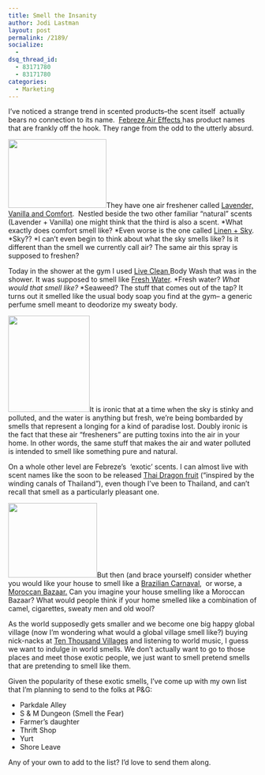 ```yaml
---
title: Smell the Insanity
author: Jodi Lastman
layout: post
permalink: /2189/
socialize:
  - 
dsq_thread_id:
  - 83171780
  - 83171780
categories:
  - Marketing
---
```

I&#8217;ve noticed a strange trend in scented products&#8211;the scent itself  actually bears no connection to its name.  [Febreze Air Effects ][1]has product names that are frankly off the hook. They range from the odd to the utterly absurd.

<a rel="attachment wp-att-2196" href="http://hypenotic.com/branding/2189/2189/attachment/screen-shot-2010-04-06-at-4-51-59-pm"><img class="alignleft size-full wp-image-2196" title="Screen shot 2010-04-06 at 4.51.59 PM" src="http://hypenotic.com/wordpress/wp-content/uploads/2010/04/Screen-shot-2010-04-06-at-4.51.59-PM.png" alt="" width="199" height="139" /></a>They have one air freshener called [Lavender, Vanilla and Comfort][2].  Nestled beside the two other familiar &#8220;natural&#8221; scents (Lavender + Vanilla) one might think that the third is also a scent. *What exactly does comfort smell like? *Even worse is the one called [Linen + Sky][3]. *Sky?? *I can&#8217;t even begin to think about what the sky smells like? Is it different than the smell we currently call air? The same air this spray is supposed to freshen?

Today in the shower at the gym I used [Live Clean ][4] Body Wash that was in the shower. It was supposed to smell like [Fresh Water][5]. *Fresh water? *What would that smell like?* *Seaweed? The stuff that comes out of the tap? It turns out it smelled like the usual body soap you find at the gym&#8211; a generic perfume smell meant to deodorize my sweaty body.

<a rel="attachment wp-att-2197" href="http://hypenotic.com/branding/2189/2189/attachment/screen-shot-2010-04-06-at-4-51-12-pm"><img class="alignleft size-full wp-image-2197" title="Screen shot 2010-04-06 at 4.51.12 PM" src="http://hypenotic.com/wordpress/wp-content/uploads/2010/04/Screen-shot-2010-04-06-at-4.51.12-PM.png" alt="" width="165" height="195" /></a>It is ironic that at a time when the sky is stinky and polluted, and the water is anything but fresh, we&#8217;re being bombarded by smells that represent a longing for a kind of paradise lost. Doubly ironic is the fact that these air &#8220;fresheners&#8221; are putting toxins into the air in your home. In other words, the same stuff that makes the air and water polluted is intended to smell like something pure and natural.

On a whole other level are Febreze&#8217;s  &#8216;exotic&#8217; scents. I can almost live with scent names like the soon to be released [Thai Dragon fruit][6] (&#8220;inspired by the winding canals of Thailand&#8221;), even though I&#8217;ve been to Thailand, and can&#8217;t recall that smell as a particularly pleasant one.

<a rel="attachment wp-att-2198" href="http://hypenotic.com/branding/2189/2189/attachment/screen-shot-2010-04-06-at-4-47-55-pm"><img class="alignleft size-full wp-image-2198" title="Screen shot 2010-04-06 at 4.47.55 PM" src="http://hypenotic.com/wordpress/wp-content/uploads/2010/04/Screen-shot-2010-04-06-at-4.47.55-PM.png" alt="" width="180" height="151" /></a>But then (and brace yourself) consider whether you would like your house to smell like a [Brazilian Carnaval][7],  or worse, a [Moroccan Bazaar.][8] Can you imagine your house smelling like a Moroccan Bazaar? What would people think if your home smelled like a combination of camel, cigarettes, sweaty men and old wool?

As the world supposedly gets smaller and we become one big happy global village (now I&#8217;m wondering what would a global village smell like?) buying nick-nacks at [Ten Thousand Villages][9] and listening to world music, I guess we want to indulge in world smells. We don&#8217;t actually want to go to those places and meet those exotic people, we just want to smell pretend smells that are pretending to smell like them.

Given the popularity of these exotic smells, I&#8217;ve come up with my own list that I&#8217;m planning to send to the folks at P&G:

*   Parkdale Alley
*   S & M Dungeon (Smell the Fear)
*   Farmer&#8217;s daughter
*   Thrift Shop
*   Yurt
*   Shore Leave

Any of your own to add to the list? I&#8217;d love to send them along.

 [1]: http://www.febreze.com/en_US/producttype/febreze_air_effects.do
 [2]: http://www.febreze.com/en_CA/products/febreze_air_effects_lavender_vanilla_comfort.do
 [3]: http://www.febreze.com/en_CA/products/febreze_air_effects_linen_sky.do
 [4]: http://www.live-clean.com/
 [5]: http://well.ca/products/live-clean-moisturizing-body-wash_23206.html?well_id=c6dpsp4k2sl1masuj39hi2o2f4
 [6]: http://www.febreze.com/en_CA/products/febreze_air_effects_thai_dragon_fruit.do
 [7]: http://www.febreze.com/en_CA/products/febreze_air_effects_brazilian_carnaval.do
 [8]: http://www.febreze.com/en_CA/products/febreze_air_effects_moroccan_bazaar.do
 [9]: http://www.tenthousandvillages.ca/